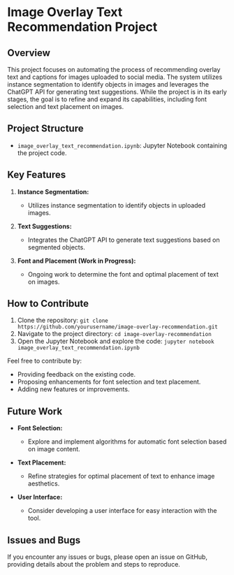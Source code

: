 # Image Overlay Text Recommendation Project

## Overview

This project focuses on automating the process of recommending overlay text and captions for images uploaded to social media. The system utilizes instance segmentation to identify objects in images and leverages the ChatGPT API for generating text suggestions. While the project is in its early stages, the goal is to refine and expand its capabilities, including font selection and text placement on images.

## Project Structure

- `image_overlay_text_recommendation.ipynb`: Jupyter Notebook containing the project code.

## Key Features

1. **Instance Segmentation:**
    - Utilizes instance segmentation to identify objects in uploaded images.

2. **Text Suggestions:**
    - Integrates the ChatGPT API to generate text suggestions based on segmented objects.

3. **Font and Placement (Work in Progress):**
    - Ongoing work to determine the font and optimal placement of text on images.

## How to Contribute

1. Clone the repository: `git clone https://github.com/yourusername/image-overlay-recommendation.git`
2. Navigate to the project directory: `cd image-overlay-recommendation`
3. Open the Jupyter Notebook and explore the code: `jupyter notebook image_overlay_text_recommendation.ipynb`

Feel free to contribute by:
- Providing feedback on the existing code.
- Proposing enhancements for font selection and text placement.
- Adding new features or improvements.

## Future Work

- **Font Selection:**
    - Explore and implement algorithms for automatic font selection based on image content.

- **Text Placement:**
    - Refine strategies for optimal placement of text to enhance image aesthetics.

- **User Interface:**
    - Consider developing a user interface for easy interaction with the tool.

## Issues and Bugs

If you encounter any issues or bugs, please open an issue on GitHub, providing details about the problem and steps to reproduce.
